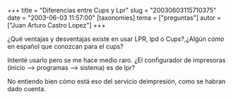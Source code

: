 +++
title = "Diferencias entre Cups y Lpr"
slug = "20030603115710375"
date = "2003-06-03 11:57:00"
[taxonomies]
tema = ["preguntas"]
autor = ["Juan Arturo Castro Lopez"]
+++

¿Qué ventajas y desventajas existe en usar LPR, lpd o Cups?,¿Algún
*cómo* en español que conozcan para el cups?

Intenté usarlo pero se me hace medio raro. ¿El configurador de
impresoras (inicio --\> programas --\> sistema) es de lpr?

No entiendo bien cómo está eso del servicio deimpresión, como se habran
dado cuenta.

